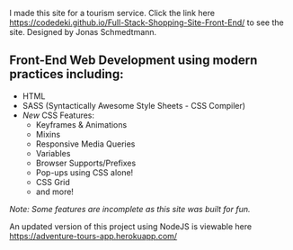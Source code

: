 I made this site for a tourism service. Click the link here https://codedeki.github.io/Full-Stack-Shopping-Site-Front-End/ to see the site. Designed by Jonas Schmedtmann.

## Front-End Web Development using modern practices including:
* HTML
* SASS (Syntactically Awesome Style Sheets - CSS Compiler) 
* _New_ CSS  Features: 
  * Keyframes & Animations
  * Mixins
  * Responsive Media Queries
  * Variables
  * Browser Supports/Prefixes
  * Pop-ups using CSS alone!
  * CSS Grid
  * and more!
  
  




_Note: Some features are incomplete as this site was built for fun._  

An updated version of this project using NodeJS is viewable here https://adventure-tours-app.herokuapp.com/
